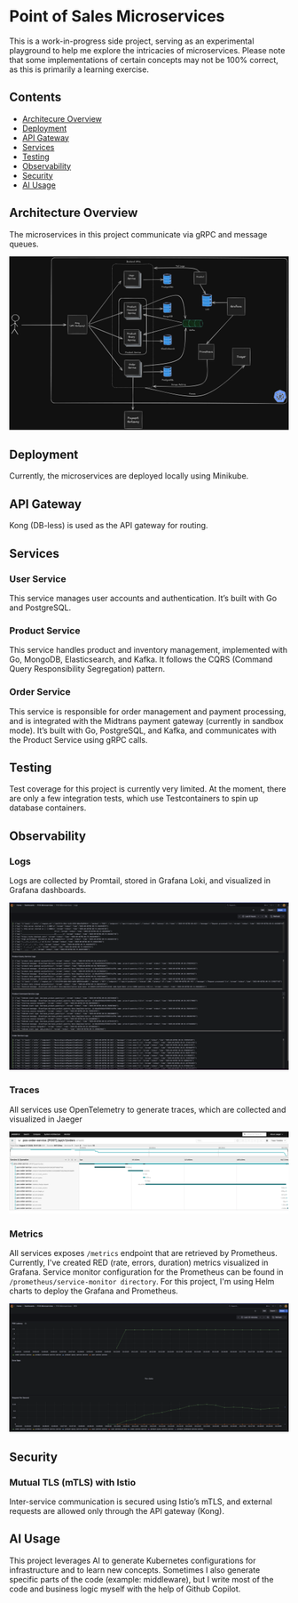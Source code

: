 # Point of Sales Microservices

This is a work-in-progress side project, serving as an experimental playground to help me explore the intricacies of microservices. Please note that some implementations of certain concepts may not be 100% correct, as this is primarily a learning exercise.

## Contents
- [Architecure Overview](#architecture-overview)
- [Deployment](#deployment)
- [API Gateway](#api-gateway)
- [Services](#services)
- [Testing](#testing)
- [Observability](#observability)
- [Security](#security)
- [AI Usage](#ai-usage)

## Architecture Overview
The microservices in this project communicate via gRPC and message queues.

![Architecture](./assets/architecture.png)

## Deployment
Currently, the microservices are deployed locally using Minikube.

## API Gateway
Kong (DB-less) is used as the API gateway for routing.

## Services
### User Service
This service manages user accounts and authentication. It’s built with Go and PostgreSQL.

### Product Service
This service handles product and inventory management, implemented with Go, MongoDB, Elasticsearch, and Kafka. It follows the CQRS (Command Query Responsibility Segregation) pattern.

### Order Service
This service is responsible for order management and payment processing, and is integrated with the Midtrans payment gateway (currently in sandbox mode). It’s built with Go, PostgreSQL, and Kafka, and communicates with the Product Service using gRPC calls.

## Testing
Test coverage for this project is currently very limited. At the moment, there are only a few integration tests, which use Testcontainers to spin up database containers.

## Observability
### Logs
Logs are collected by Promtail, stored in Grafana Loki, and visualized in Grafana dashboards.

![logs](./assets/logs.png)


### Traces
All services use OpenTelemetry to generate traces, which are collected and visualized in Jaeger

![traces](./assets/traces.png)

### Metrics
All services exposes `/metrics` endpoint that are retrieved by Prometheus. Currently, I've created RED (rate, errors, duration) metrics visualized in Grafana. Service monitor configuration for the Prometheus can be found in `/prometheus/service-monitor directory`. For this project, I'm using Helm charts to deploy the Grafana and Prometheus.

![metrics](./assets/metrics.png)


## Security
### Mutual TLS (mTLS) with Istio
Inter-service communication is secured using Istio’s mTLS, and external requests are allowed only through the API gateway (Kong).

## AI Usage
This project leverages AI to generate Kubernetes configurations for infrastructure and to learn new concepts. Sometimes I also generate specific parts of the code (example: middleware), but I write most of the code and business logic myself with the help of Github Copilot.